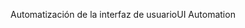 <span data-ttu-id="ca84f-101">Automatización de la interfaz de usuario</span><span class="sxs-lookup"><span data-stu-id="ca84f-101">UI Automation</span></span>